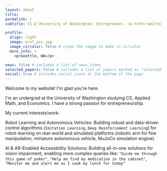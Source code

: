 ```yaml
---
layout: about
title:
permalink: /
subtitle: CS @ University of Washington. Entrepreneur. <a href='mailto:rishabh.oswal@outlook.com'>Email</a>.

profile:
  align: right
  image: prof_pic.jpg
  image_circular: false # crops the image to make it circular
  more_info: >
    <p>Seattle, WA</p>

news: false # includes a list of news items
selected_papers: false # includes a list of papers marked as "selected={true}"
social: true # includes social icons at the bottom of the page
---
```


Welcome to my website! I'm glad you're here.

I'm an undergrad at the University of Washington studying CS, Applied Math, and Economics. I have a strong passion for entrepreneurship.

My current interests/work:

Robot Learning and Autonomous Vehicles: 
Building robust and data-driven control algorithms (````Imitation Learning````, ````Deep Reinforcement Learning````) for robot-learning on real-world and simulated platforms (robotic arm for fine manipulation, miniature autonomous vehicle, MuJoCo simulation engine).

AI & AR-Enabled Accessibility Solutions: Building all-in-one solutions for vision impairment, enabling more complex queries like: ````"Guide me through this game of poker"````, ````"Help me find my medication in the cabinet"````, ````"Monitor me and alert me as I cook my lunch for today"```` 

<!-- I want to be building products at the forefront of AI, but something different than the thousands of ChatGPT wrapper startups that have come up in the past few years. Currently, my focus is on using AI and AR for accessibility for vision impairments. I want to develop the next generation of AR technology for vision impairment - specifically, an all-in-one wearable that will ultimately replace the need for human VA/PAs with advanced context-aware AI assistance. 

More complex queries like: ````"Guide me through this game of poker"````, ````"Help me find my medication in the cabinet"````, ````"Monitor me and alert me as I cook my lunch for today"```` should be a reality soon, and I want to be the one to build it. 

This website is a way for me to organize my thoughts publicly. -->

<!-- Write your biography here. Tell the world about yourself. Link to your favorite [subreddit](http://reddit.com). You can put a picture in, too. The code is already in, just name your picture `prof_pic.jpg` and put it in the `img/` folder.

Put your address / P.O. box / other info right below your picture. You can also disable any of these elements by editing `profile` property of the YAML header of your `_pages/about.md`. Edit `_bibliography/papers.bib` and Jekyll will render your [publications page](/al-folio/publications/) automatically.

Link to your social media connections, too. This theme is set up to use [Font Awesome icons](https://fontawesome.com/) and [Academicons](https://jpswalsh.github.io/academicons/), like the ones below. Add your Facebook, Twitter, LinkedIn, Google Scholar, or just disable all of them. -->
